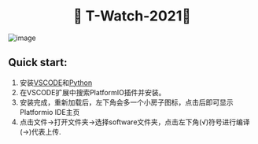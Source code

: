 <h1 align = "center">🌟 T-Watch-2021🌟</h1>

![image]()


## Quick start:
1. 安装[VSCODE](https://code.visualstudio.com/)和[Python](https://www.python.org/)
2. 在VSCODE扩展中搜索PlatformIO插件并安装。
3. 安装完成，重新加载后，左下角会多一个小房子图标，点击后即可显示Platformio IDE主页
4. 点击文件->打开文件夹->选择software文件夹，点击左下角(√)符号进行编译 (→)代表上传.